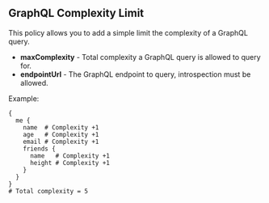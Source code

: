 ## GraphQL Complexity Limit

This policy allows you to add a simple limit the complexity of a GraphQL query.

- **maxComplexity** - Total complexity a GraphQL query is allowed to query for.
- **endpointUrl** - The GraphQL endpoint to query, introspection must be allowed.

Example:

```
{
  me { 
    name  # Complexity +1
    age   # Complexity +1
    email # Complexity +1
    friends { 
      name   # Complexity +1
      height # Complexity +1
    }
  }
}
# Total complexity = 5
```
